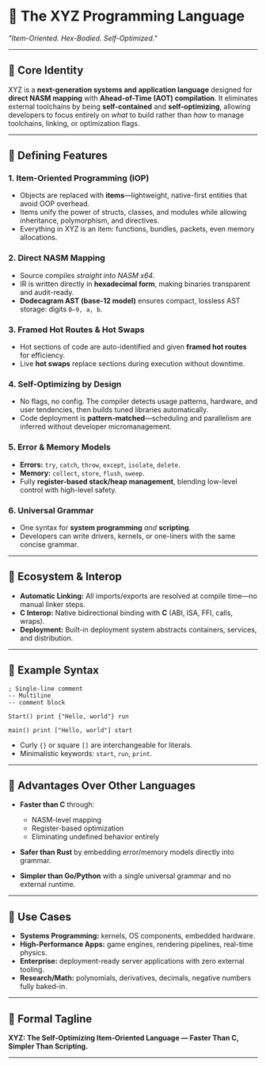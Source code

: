 # 🌌 The XYZ Programming Language

*"Item-Oriented. Hex-Bodied. Self-Optimized."*

---

## 🔹 Core Identity

XYZ is a **next-generation systems and application language** designed for **direct NASM mapping** with **Ahead-of-Time (AOT) compilation**. It eliminates external toolchains by being **self-contained** and **self-optimizing**, allowing developers to focus entirely on *what* to build rather than *how* to manage toolchains, linking, or optimization flags.

---

## 🔹 Defining Features

### 1. **Item-Oriented Programming (IOP)**

* Objects are replaced with **items**—lightweight, native-first entities that avoid OOP overhead.
* Items unify the power of structs, classes, and modules while allowing inheritance, polymorphism, and directives.
* Everything in XYZ is an item: functions, bundles, packets, even memory allocations.

### 2. **Direct NASM Mapping**

* Source compiles *straight into NASM x64*.
* IR is written directly in **hexadecimal form**, making binaries transparent and audit-ready.
* **Dodecagram AST (base-12 model)** ensures compact, lossless AST storage: digits `0–9, a, b`.

### 3. **Framed Hot Routes & Hot Swaps**

* Hot sections of code are auto-identified and given **framed hot routes** for efficiency.
* Live **hot swaps** replace sections during execution without downtime.

### 4. **Self-Optimizing by Design**

* No flags, no config. The compiler detects usage patterns, hardware, and user tendencies, then builds tuned libraries automatically.
* Code deployment is **pattern-matched**—scheduling and parallelism are inferred without developer micromanagement.

### 5. **Error & Memory Models**

* **Errors:** `try`, `catch`, `throw`, `except`, `isolate`, `delete`.
* **Memory:** `collect`, `store`, `flush`, `sweep`.
* Fully **register-based stack/heap management**, blending low-level control with high-level safety.

### 6. **Universal Grammar**

* One syntax for **system programming** *and* **scripting**.
* Developers can write drivers, kernels, or one-liners with the same concise grammar.

---

## 🔹 Ecosystem & Interop

* **Automatic Linking:** All imports/exports are resolved at compile time—no manual linker steps.
* **C Interop:** Native bidirectional binding with **C** (ABI, ISA, FFI, calls, wraps).
* **Deployment:** Built-in deployment system abstracts containers, services, and distribution.

---

## 🔹 Example Syntax

```xyz
; Single-line comment
-- Multiline
-- comment block

Start() print {"Hello, world"} run

main() print ["Hello, world"] start
```

* Curly `{}` or square `[]` are interchangeable for literals.
* Minimalistic keywords: `start`, `run`, `print`.

---

## 🔹 Advantages Over Other Languages

* **Faster than C** through:

  * NASM-level mapping
  * Register-based optimization
  * Eliminating undefined behavior entirely
* **Safer than Rust** by embedding error/memory models directly into grammar.
* **Simpler than Go/Python** with a single universal grammar and no external runtime.

---

## 🔹 Use Cases

* **Systems Programming:** kernels, OS components, embedded hardware.
* **High-Performance Apps:** game engines, rendering pipelines, real-time physics.
* **Enterprise:** deployment-ready server applications with zero external tooling.
* **Research/Math:** polynomials, derivatives, decimals, negative numbers fully baked-in.

---

## 🔹 Formal Tagline

**XYZ: The Self-Optimizing Item-Oriented Language — Faster Than C, Simpler Than Scripting.**

---

